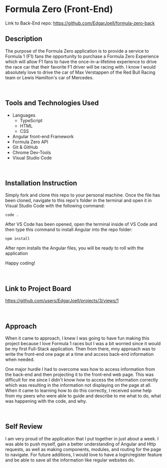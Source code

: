 # Formula Zero (Front-End)
Link to Back-End repo: https://github.com/EdgarJoell/formula-zero-back

## Description
The purpose of the Formula Zero application is to provide a service to Formula 1 (F1) fans the opportunity to purchase a Formula Zero Experience which will allow F1 fans to have the once-in-a-lifetime experience to drive the race car that their favorite F1 driver will be racing with. I know I would absolutely love to drive the car of Max Verstappen of the Red Bull Racing team or Lewis Hamilton's car of Mercedes.

<br>

## Tools and Technologies Used
- Languages
   - TypeScript
   - HTML
   - CSS
- Angular front-end Framework
- Formula Zero API
- Git & GitHub
- Chrome Dev-Tools
- Visual Studio Code

<br>

## Installation Instruction
Simply fork and clone this repo to your personal machine. Once the file has been cloned, navigate to this repo's folder in the terminal and open it in Visual Studio Code with the following command:
```
code .
```
After VS Code has been opened, open the terminal inside of VS Code and then type this command to install Angular into the repo folder: 
```
npm install
```
After npm installs the Angular files, you will be ready to roll with the application

Happy coding!

<br>

## Link to Project Board
https://github.com/users/EdgarJoell/projects/3/views/1

<br>

## Approach
When it came to approach, I knew I was going to have fun making this project because I love Formula 1 races but I was a bit worried since it would be my first Full-Stack application. Then from there, mny approach was to write the front-end one page at a time and access back-end information when needed.

One major hurdle I had to overcome was how to access information from the back-end and then projecting it to the front-end web page. This was difficult for me since I didn't know how to access the information correctly which was resulting in the information not displaying on the page at all. When it came to learning how to do this correctly, I received some help from my peers who were able to guide and describe to me what to do, what was happening with the code, and why. 

<br>

## Self Review
I am very proud of the application that I put together in just about a week. I was able to push myself, gain a better understanding of Angular and Http requests, as well as making components, modules, and routing for the page to navigate. For future additions, I would love to have a login/register feature and be able to save all the information like regular websites do. 
